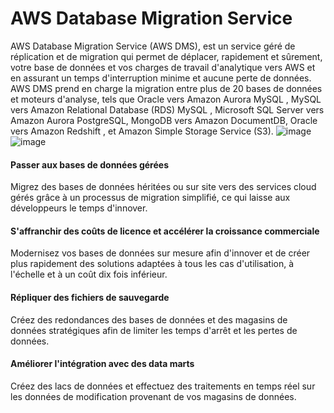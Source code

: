 # AWS Database Migration Service
AWS Database Migration Service (AWS DMS), est un service géré de réplication et de migration qui permet de déplacer, rapidement et sûrement, votre base de données et vos charges de travail d'analytique vers AWS et en assurant un temps d'interruption minime et aucune perte de données. AWS DMS prend en charge la migration entre plus de 20 bases de données et moteurs d'analyse, tels que Oracle vers Amazon Aurora MySQL , MySQL vers Amazon Relational Database (RDS) MySQL , Microsoft SQL Server vers Amazon Aurora PostgreSQL, MongoDB vers Amazon DocumentDB, Oracle vers Amazon Redshift , et Amazon Simple Storage Service (S3).
![image](https://user-images.githubusercontent.com/103506746/210063392-fe040c2d-24b9-4f7a-9690-86c1184e23f8.png)
![image](https://user-images.githubusercontent.com/103506746/210063403-98cef661-8dd5-4b5c-b6c3-114bf9c2fae7.png)
#### Passer aux bases de données gérées
Migrez des bases de données héritées ou sur site vers des services cloud gérés grâce à un processus de migration simplifié, ce qui laisse aux développeurs le temps d'innover.

#### S'affranchir des coûts de licence et accélérer la croissance commerciale
Modernisez vos bases de données sur mesure afin d'innover et de créer plus rapidement des solutions adaptées à tous les cas d'utilisation, à l'échelle et à un coût dix fois inférieur.

#### Répliquer des fichiers de sauvegarde
Créez des redondances des bases de données et des magasins de données stratégiques afin de limiter les temps d'arrêt et les pertes de données.

#### Améliorer l'intégration avec des data marts
Créez des lacs de données et effectuez des traitements en temps réel sur les données de modification provenant de vos magasins de données.
